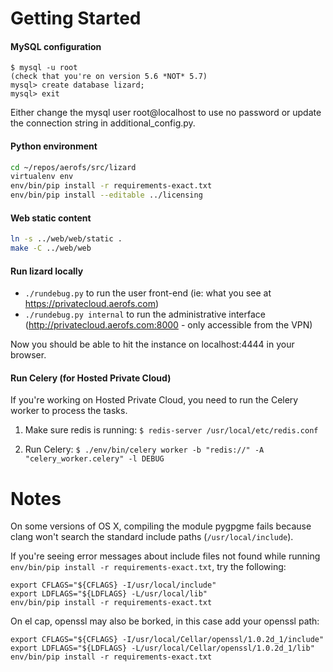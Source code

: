 Getting Started
===============

#### MySQL configuration

```
$ mysql -u root
(check that you're on version 5.6 *NOT* 5.7)
mysql> create database lizard;
mysql> exit
```

Either change the mysql user root@localhost to use no password or update the
connection string in additional\_config.py.

#### Python environment

```bash
cd ~/repos/aerofs/src/lizard
virtualenv env
env/bin/pip install -r requirements-exact.txt
env/bin/pip install --editable ../licensing
```

#### Web static content

```bash
ln -s ../web/web/static .
make -C ../web/web
```

#### Run lizard locally

- `./rundebug.py` to run the user front-end (ie: what you see at https://privatecloud.aerofs.com)
- `./rundebug.py internal` to run the administrative interface (http://privatecloud.aerofs.com:8000 - only accessible from the VPN)

Now you should be able to hit the instance on localhost:4444 in your browser.

#### Run Celery (for Hosted Private Cloud)

If you're working on Hosted Private Cloud, you need to run the Celery worker to process the tasks.

1. Make sure redis is running: `$ redis-server /usr/local/etc/redis.conf`

2. Run Celery: `$ ./env/bin/celery worker -b "redis://" -A "celery_worker.celery" -l DEBUG`


Notes
=====

On some versions of OS X, compiling the module pygpgme fails because clang
won't search the standard include paths (`/usr/local/include`).

If you're seeing error messages about include files not found while running
`env/bin/pip install -r requirements-exact.txt`, try the following:

```
export CFLAGS="${CFLAGS} -I/usr/local/include"
export LDFLAGS="${LDFLAGS} -L/usr/local/lib"
env/bin/pip install -r requirements-exact.txt
```

On el cap, openssl may also be borked, in this case add your openssl path:


```
export CFLAGS="${CFLAGS} -I/usr/local/Cellar/openssl/1.0.2d_1/include"
export LDFLAGS="${LDFLAGS} -L/usr/local/Cellar/openssl/1.0.2d_1/lib"
env/bin/pip install -r requirements-exact.txt
```
